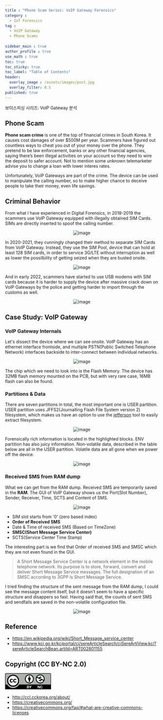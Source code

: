 ```yaml
---
title : "Phone Scam Series: VoIP Gateway Forensics"
category :
  - IoT Forensics
tag : 
  - VoIP Gateway
  - Phone Scams

sidebar_main : true
author_profile : true
use_math : true
toc: true
toc_sticky: true
toc_label: "Table of Contents"
header:
  overlay_image : /assets/images/post.jpg
  overlay_filter: 0.5
published: true
---
```

보이스피싱 시리즈: VoIP Gateway 분석


## Phone Scam

**Phone scam crime** is one of the top of financial crimes in South Korea. It causes cost damages of over $500M per year. Scammers have figured out countless ways to cheat you out of your money over the phone. They pretend to be law enforcement, banks or any other financial agencies, saying there’s been illegal activities on your account so they need to wire the deposit to safer account. Not to mention some unknown telemarketer advise you to change a loan with lower interes rates.

Unfortunately, VoIP Gateways are part of the crime. The device can be used to manipulate the calling number, so to make higher chance to deceive people to take their money, even life savings.


## Criminal Behavior 

From what I have experienced in Digital Forensics, in 2018-2019 the scammers use VoIP Gateway equipped with illegally obtained SIM Cards. SIMs are directly inserted to spoof the calling number.

<p align="center">
  <img src="https://i.imgur.com/8P8hunt.png" alt="image"/>
</p>

In 2020-2021, they cunningly changed their method to separate SIM Cards from VoIP Gateway. Instead, they use the SIM Pool, device that can hold at least 128 SIM cards, in order to service 3G/LTE without interruption as well as lower the possilbility of getting seized when they are busted onsite.

<p align="center">
  <img src="https://i.imgur.com/hAMOvQE.png" alt="image"/>
</p>

And in early 2022, scammers have started to use USB modems with SIM cards because it is harder to supply the device after massive crack down on VoIP Gateways by the police and getting harder to import through the customs as well.

<p align="center">
  <img src="https://i.imgur.com/Z7OWlB0.png" alt="image"/>
</p>


## Case Study: VoIP Gateway

### VoIP Gateway Internals
Let's dissect the device where we can see onsite. VoIP Gateway has an ethernet interface frontside, and multiple PSTN(Public Switched Telephone Network) interfaces backside to inter-connect between individual networks.

<p align="center">
  <img src="https://i.imgur.com/N4Vj1LU.png" alt="image"/>
</p>

The chip which we need to look into is the Flash Memory. The device has 32MB flash memory mounted on the PCB, but with very rare case, 16MB flash can also be found.


### Partitions & Data
There are seven partitions in total, the most important one is USER partition. USER partition uses JFFS2(Journalling Flash File System version 2) filesystem, which makes us have an option to use the [jefferson](https://github.com/sviehb/jefferson) tool to easily extract filesystem.

<p align="center">
  <img src="https://i.imgur.com/bla9diu.png" alt="image"/>
</p>

Forensically rich information is located in the highlighted blocks. ENV partition has also juicy information. Non-volatile data, described in the table below are all in the USER partition. Volatile data are all gone when we power off the device.


<p align="center">
  <img src="https://i.imgur.com/eKfp50K.png" alt="image"/>
</p>


### Received SMS from RAM dump
What we can get from the RAM dump. Received SMS are temporarily saved in the **RAM**. The GUI of VoIP Gateway shows us the Port(Slot Number), Sender, Receiver, Time, SCTS and Content of SMS. 

<p align="center">
  <img src="https://i.imgur.com/jgDEoaE.png" alt="image"/>
</p>


- SIM slot starts from '0' (zero based index)
- **Order of Received SMS**
- Date & Time of received SMS (Based on TimeZone)
- **SMSC(Short Message Service Center)**
- SCTS(Service Center Time Stamp)

The interesting part is we find that Order of received SMS and SMSC which they are not even found in the GUI.

> A Short Message Service Center is a network element in the mobile telephone network. Its purpose is to store, forward, convert and deliver Short Message Service messages. The full designation of an SMSC according to 3GPP is Short Message Service.

I tried finding the structure of the sent message from the RAM dump, I could see the message content itself, but it doesn't seem to have a specific structure and disappers so fast. Having said that, the counts of sent SMS and sendfails are saved in the non-volatile configuration file.

<p align="center">
  <img src="https://i.imgur.com/aMeAfpnm.png" alt="image"/>
</p>



## Reference
- <https://en.wikipedia.org/wiki/Short_Message_service_center>
- <https://www.kci.go.kr/kciportal/ci/sereArticleSearch/ciSereArtiView.kci?sereArticleSearchBean.artiId=ART002801155>



## Copyright (CC BY-NC 2.0)
<img src="/assets/images/creativecommon_by-nc.png" width="30%" height="30%">

- <http://ccl.cckorea.org/about/>
- <https://creativecommons.org/>
- <https://creativecommons.org/faq/#what-are-creative-commons-licenses>
